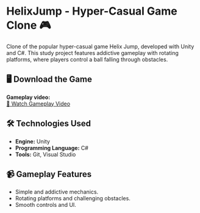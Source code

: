 # HelixJump - Hyper-Casual Game Clone 🎮

Clone of the popular hyper-casual game Helix Jump, developed with Unity and C#. This study project features addictive gameplay with rotating platforms, where players control a ball falling through obstacles.

## 🖥️ Download the Game
**Gameplay video:**  
[🎥 Watch Gameplay Video](https://drive.google.com/file/d/15QhoNXtH54zj-5vH1cfoZRtAPh3TY_5d/view?usp=sharing)

## 🛠️ Technologies Used
- **Engine:** Unity
- **Programming Language:** C#
- **Tools:** Git, Visual Studio

## 📹 Gameplay Features
- Simple and addictive mechanics.
- Rotating platforms and challenging obstacles.
- Smooth controls and UI.

